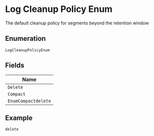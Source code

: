 
# Log Cleanup Policy Enum

The default cleanup policy for segments beyond the retention window

## Enumeration

`LogCleanupPolicyEnum`

## Fields

| Name |
|  --- |
| `Delete` |
| `Compact` |
| `EnumCompactdelete` |

## Example

```
delete
```

